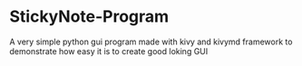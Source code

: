 # StickyNote-Program
 A very simple python gui program made with kivy and kivymd framework to demonstrate how easy it is to create good loking GUI
